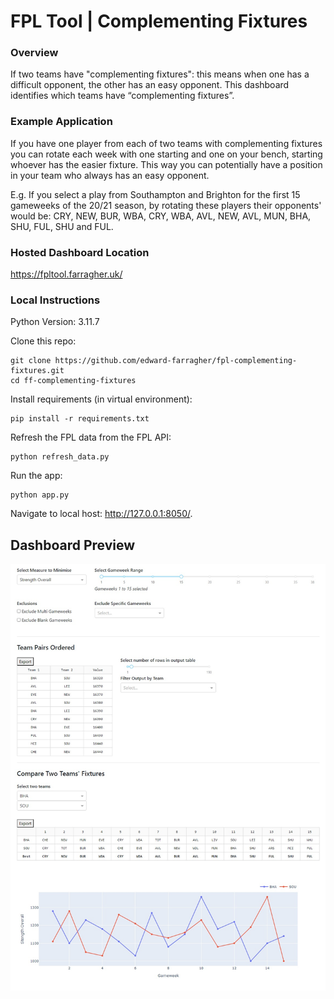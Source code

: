# FPL Tool | Complementing Fixtures

### Overview
If two teams have "complementing fixtures": this means when one has a difficult opponent, the other has an easy opponent. This dashboard identifies which teams have “complementing fixtures”.

### Example Application
If you have one player from each of two teams with complementing fixtures you can rotate each week with one starting and one on your bench, starting whoever has the easier fixture. This way you can potentially have a position in your team who always has an easy opponent.

E.g. If you select a play from Southampton and Brighton for the first 15 gameweeks of the 20/21 season, by rotating these players their opponents' would be: CRY, NEW, BUR, WBA, CRY, WBA, AVL, NEW, AVL, MUN, BHA, SHU, FUL, SHU and FUL.


### Hosted Dashboard Location
https://fpltool.farragher.uk/


### Local Instructions
Python Version: 3.11.7

Clone this repo:
```
git clone https://github.com/edward-farragher/fpl-complementing-fixtures.git
cd ff-complementing-fixtures
```

Install requirements (in virtual environment):
```
pip install -r requirements.txt
```

Refresh the FPL data from the FPL API:
```
python refresh_data.py
```

Run the app:
```
python app.py
```

Navigate to local host: http://127.0.0.1:8050/.


## Dashboard Preview
![](assets/bha-sou-dash.jpg)
